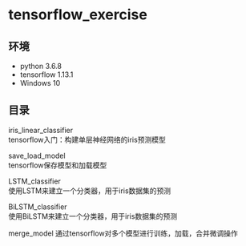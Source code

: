 # tensorflow_exercise

## 环境
+ python 3.6.8
+ tensorflow 1.13.1
+ Windows 10
## 目录
iris_linear_classifier  
 tensorflow入门：构建单层神经网络的iris预测模型

save_load_model  
tensorflow保存模型和加载模型

LSTM_classifier  
使用LSTM来建立一个分类器，用于iris数据集的预测

BiLSTM_classifier  
使用BiLSTM来建立一个分类器，用于iris数据集的预测

merge_model
通过tensorflow对多个模型进行训练，加载，合并微调操作

